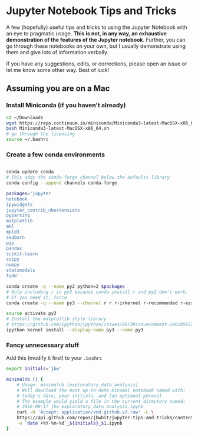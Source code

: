 # Jupyter Notebook Tips and Tricks

A few (hopefully) useful tips and tricks to using the Jupyter Notebook with an eye to pragmatic usage. **This is not, in any way, an exhaustive demonstration of the features of the Jupyter notebook**. Further, you can go through these notebooks on your own, but I usually demonstrate using them and give lots of information verbally.

If you have any suggestions, edits, or corrections, please open an issue or let me know some other way. Best of luck!

## Assuming you are on a Mac

### Install Miniconda (if you haven't already)

```bash
cd ~/Downloads
wget https://repo.continuum.io/miniconda/Miniconda3-latest-MacOSX-x86_64.sh
bash Miniconda3-latest-MacOSX-x86_64.sh
# go through the licensing 
source ~/.bashrc
```

### Create a few conda environments

```bash

conda update conda
# This adds the conda-forge channel below the defaults library
conda config --append channels conda-forge

packages='jupyter
notebook
ipywidgets
jupyter_contrib_nbextensions
pyparsing
matplotlib
mkl
mpld3
seaborn
pip
pandas
scikit-learn
scipy
numpy
statsmodels
tqdm'

conda create -q --name py2 python=2 $packages
# Only including r in py3 because conda install r and py2 don't work.
# If you need it, force
conda create -q --name py3 --channel r r r-irkernel r-recommended r-essentials rpy2 python=3 $packages -y

source activate py3
# Install the matplotlib style library
# https://github.com/ipython/ipython/issues/8873#issuecomment-146185652
ipython kernel install --display-name py3 --name py3
```

### Fancy unnecessary stuff

Add this (modify it first) to your `.bashrc`

```bash
export initials='jbw'

minimalnb () {
    # Usage: minimalnb [exploratory_data_analysis]
    # Will download the most up-to-date minimal notebook named with:
    # today's date, your initials, and [an optional phrase].
    # The example would yield a file in the current directory named: 
    # 2016-08-17_jbw_exploratory_data_analysis.ipynb
    curl -H 'Accept: application/vnd.github.v3.raw' -L \
    https://api.github.com/repos/jbwhit/jupyter-tips-and-tricks/contents/templates/minimal.ipynb \
    -o `date +%Y-%m-%d`_${initials}_$1.ipynb
} 
```

